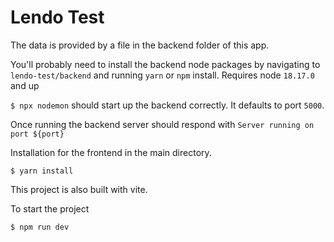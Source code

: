 # Lendo Test

The data is provided by a file in the backend folder of this app.

You'll probably need to install the backend node packages by navigating to `lendo-test/backend` and running `yarn` or `npm` install. Requires node `18.17.0` and up

`$ npx nodemon` should start up the backend correctly. It defaults to port `5000`.

Once running the backend server should respond with `Server running on port ${port}`

Installation for the frontend in the main directory.

`$ yarn install`

This project is also built with vite.

To start the project

`$ npm run dev`
